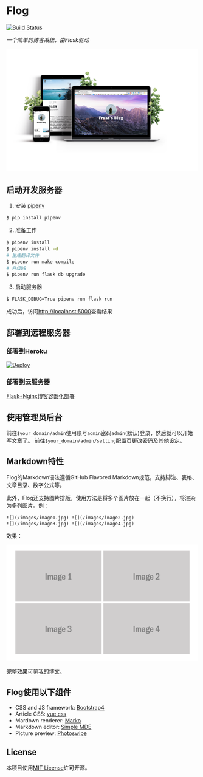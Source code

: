 # Flog
[![Build Status](https://travis-ci.org/frostming/frostming.com.svg?branch=master)](https://travis-ci.org/frostming/frostming.com)

*一个简单的博客系统，由Flask驱动*

![](/resources/preview.png)

## 启动开发服务器

1. 安装 [pipenv](https://github.com/kennethreitz/pipenv)

```bash
$ pip install pipenv
```

2. 准备工作

```bash
$ pipenv install
$ pipenv install -d
# 生成翻译文件
$ pipenv run make compile
# 升级DB
$ pipenv run flask db upgrade
```

3. 启动服务器

```bash
$ FLASK_DEBUG=True pipenv run flask run
```
成功后，访问<http://localhost:5000>查看结果

## 部署到远程服务器

### 部署到Heroku

[![Deploy](https://www.herokucdn.com/deploy/button.svg)](https://heroku.com/deploy)

### 部署到云服务器

[Flask+Nginx博客容器化部署](https://frostming.com/2018/09-11/flask-nginx-deployment)

## 使用管理员后台

前往`$your_domain/admin`使用账号`admin`密码`admin`(默认)登录，然后就可以开始写文章了。
前往`$your_domain/admin/setting`配置页更改密码及其他设定。

## Markdown特性

Flog的Markdown语法遵循GitHub Flavored Markdown规范，支持脚注、表格、文章目录、数字公式等。

此外，Flog还支持图片排版，使用方法是将多个图片放在一起（不换行），将渲染为多列图片。例：
```
![](/images/image1.jpg) ![](/images/image2.jpg)
![](/images/image3.jpg) ![](/images/image4.jpg)
```
效果：

![](/resources/sample_images.png)

完整效果可见[我的博文](https://frostming.com/2018/01-04/from-2017-to-2018)。

## Flog使用以下组件

* CSS and JS framework: [Bootstrap4](http://getbootstrap.com/)
* Article CSS: [yue.css](https://github.com/lepture/yue.css)
* Mardown renderer: [Marko](https://github.com/frostming/marko)
* Markdown editor: [Simple MDE](https://github.com/sparksuite/simplemde-markdown-editor)
* Picture preview: [Photoswipe](http://photoswipe.com/)

## License

本项目使用[MIT License](/LICENSE)许可开源。
